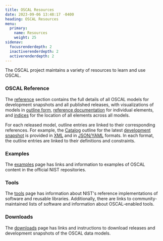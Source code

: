 ```yaml
---
title: OSCAL Resources
date: 2023-09-06 13:48:17 -0400
heading: OSCAL Resources
menu:
  primary:
    name: Resources
    weight: 25
sidenav:
  focusrenderdepth: 2
  inactiverenderdepth: 2
  activerenderdepth: 2
---
```


The OSCAL project maintains a variety of resources to learn and use OSCAL.

### OSCAL Reference

The [reference](https://pages.nist.gov/OSCAL-Reference) section contains the full details of all OSCAL models for development snapshots and all published releases, with visualizations of models in [outline form](https://pages.nist.gov/OSCAL-Reference/models/#:~:text=.-,Outline%20Pages), [reference documentation](https://pages.nist.gov/OSCAL-Reference/models/#:~:text=.-,Reference%20Pages) for individual elements, and [indices](https://pages.nist.gov/OSCAL-Reference/models/#:~:text=.-,Index%20Pages) for the location of all elements across all models.

For each released model, outline entries are linked to their corresponding references. For example, the [Catalog](https://pages.nist.gov/OSCAL-Reference/models/develop/catalog/) outline for the latest [development snapshot](https://pages.nist.gov/OSCAL-Reference/models/develop/catalog/) is provided in [XML](https://pages.nist.gov/OSCAL-Reference/models/develop/catalog/xml-outline/) and in [JSON/YAML](https://pages.nist.gov/OSCAL-Reference/models/develop/catalog/json-outline/) formats. In each format, the outline entries are linked to their definitions and constraints.


### Examples

The [examples](./examples/) page has links and information to examples of OSCAL content in the official NIST repositories.

### Tools

The [tools](./tools) page has information about NIST's reference implementations of software and reusable libraries. Additionally, there are links to community-maintained lists of software and information about OSCAL-enabled tools.

### Downloads

The [downloads](./downloads/) page has links and instructions to download releases and development snapshots of the OSCAL data models.